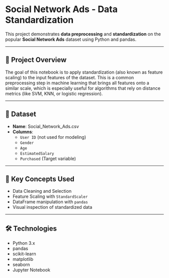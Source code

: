# Social Network Ads - Data Standardization

This project demonstrates **data preprocessing** and **standardization** on the popular **Social Network Ads** dataset using Python and pandas.

---

## 📌 Project Overview

The goal of this notebook is to apply standardization (also known as feature scaling) to the input features of the dataset. This is a common preprocessing step in machine learning that brings all features onto a similar scale, which is especially useful for algorithms that rely on distance metrics (like SVM, KNN, or logistic regression).

---

## 📂 Dataset

- **Name**: Social_Network_Ads.csv  
- **Columns**:  
  - `User ID` (not used for modeling)  
  - `Gender`  
  - `Age`  
  - `EstimatedSalary`  
  - `Purchased` (Target variable)

---

## 🧪 Key Concepts Used

- Data Cleaning and Selection
- Feature Scaling with `StandardScaler`
- DataFrame manipulation with `pandas`
- Visual inspection of standardized data

---

## 🛠️ Technologies

- Python 3.x  
- pandas  
- scikit-learn
- matplotlib
- seaborn
- Jupyter Notebook
